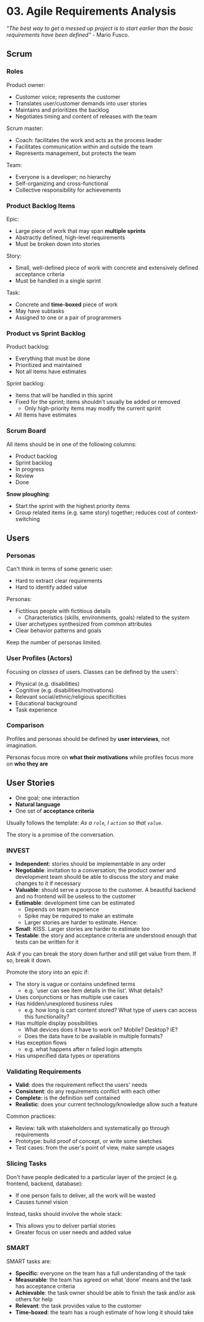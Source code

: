 # 03. Agile Requirements Analysis

*"The best way to get a messed up project is to start earlier than the basic requirements have been defined"* - Mario Fusco.

## Scrum

### Roles

Product owner:

- Customer voice; represents the customer
- Translates user/customer demands into user stories
- Maintains and prioritizes the backlog
- Negotiates timing and content of releases with the team

Scrum master:

- Coach: facilitates the work and acts as the process leader
- Facilitates communication within and outside the team
- Represents management, but protects the team

Team:

- Everyone is a developer; no hierarchy
- Self-organizing and cross-functional
- Collective responsibility for achievements

### Product Backlog Items

Epic:

- Large piece of work that may span **multiple sprints**
- Abstractly defined, high-level requirements
- Must be broken down into stories

Story:

- Small, well-defined piece of work with concrete and extensively defined acceptance criteria
- Must be handled in a single sprint

Task:

- Concrete and **time-boxed** piece of work
- May have subtasks
- Assigned to one or a pair of programmers

### Product vs Sprint Backlog

Product backlog:

- Everything that must be done
- Prioritized and maintained
- Not all items have estimates

Sprint backlog:

- Items that will be handled in this sprint
- Fixed for the sprint; items shouldn't usually be added or removed
  - Only high-priority items may modify the current sprint
- All items have estimates

### Scrum Board

All items should be in one of the following columns:

- Product backlog
- Sprint backlog
- In progress
- Review
- Done

**Snow ploughing**:

- Start the sprint with the highest priority items
- Group related items (e.g. same story) together; reduces cost of context-switching

## Users

### Personas

Can't think in terms of some generic user:

- Hard to extract clear requirements
- Hard to identify added value

Personas:

- Fictitious people with fictitious details
  - Characteristics (skills, environments, goals) related to the system
- User archetypes synthesized from common attributes
- Clear behavior patterns and goals

Keep the number of personas limited.

### User Profiles (Actors)

Focusing on *classes* of users. Classes can be defined by the users':

- Physical (e.g. disabilities)
- Cognitive (e.g. disabilities/motivations)
- Relevant social/ethnic/religious specificities
- Educational background
- Task experience

### Comparison

Profiles and personas should be defined by **user interviews**, not imagination.

Personas focus more on **what their motivations** while profiles focus more on **who they are**

## User Stories

- One goal; one interaction
- **Natural language**
- One set of **acceptance criteria**

Usually follows the template: *As a `role`, I `action` so that `value`*.

The story is a promise of the conversation.

### INVEST

- **Independent**: stories should be implementable in any order
- **Negotiable**: invitation to a conversation; the product owner and development team should be able to discuss the story and make changes to it if necessary
- **Valuable**: should serve a purpose to the customer. A beautiful backend and no frontend will be useless to the customer
- **Estimable**: development time can be estimated
  - Depends on team experience
  - Spike may be required to make an estimate
  - Larger stories are harder to estimate. Hence:
- **Small**: KISS. Larger stories are harder to estimate too
- **Testable**: the story and acceptance criteria are understood enough that tests can be written for it

Ask if you can break the story down further and still get value from them. If so, break it down.

Promote the story into an epic if:

- The story is vague or contains undefined terms
  - e.g. 'user can see item details in the list'. What details?
- Uses conjunctions or has multiple use cases
- Has hidden/unexplored business rules
  - e.g. how long is cart content stored? What type of users can access this functionality?
- Has multiple display possibilities
  - What devices does it have to work on? Mobile? Desktop? IE?
  - Does the data have to be available in multiple formats?
- Has exception flows
  - e.g. what happens after *n* failed login attempts
- Has unspecified data types or operations

### Validating Requirements

- **Valid**: does the requirement reflect the users' needs
- **Consistent**: do any requirements conflict with each other
- **Complete**: is the definition self contained
- **Realistic**: does your current technology/knowledge allow such a feature

Common practices:

- Review: talk with stakeholders and systematically go through requirements
- Prototype: build proof of concept, or write some sketches
- Test cases: from the user's point of view, make sample usages

### Slicing Tasks

Don't have people dedicated to a particular layer of the project (e.g. frontend, backend, database):

- If one person fails to deliver, all the work will be wasted
- Causes tunnel vision

Instead, tasks should involve the whole stack:

- This allows you to deliver partial stories
- Greater focus on user needs and added value

### SMART

SMART tasks are:

- **Specific**: everyone on the team has a full understanding of the task
- **Measurable**: the team has agreed on what 'done' means and the task has acceptance criteria
- **Achievable**: the task owner should be able to finish the task and/or ask others for help
- **Relevant**: the task provides value to the customer
- **Time-boxed**: the team has a rough estimate of how long it should take
